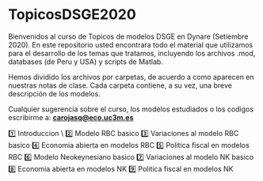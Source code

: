 # TopicosDSGE2020

Bienvenidos al curso de Topicos de modelos DSGE en Dynare (Setiembre 2020). En este repositorio usted encontrara todo el material que utilizamos para el desarrollo de los temas que tratamos, incluyendo los archivos .mod, databases (de Peru y USA) y scripts de Matlab. 

Hemos dividido los archivos por carpetas, de acuerdo a como aparecen en nuestras notas de clase. Cada carpeta contiene, a su vez, una breve descripción de los modelos.

Cualquier sugerencia sobre  el curso, los modelos estudiados o los codigos escribirme a: **carojasq@eco.uc3m.es**

1️⃣ Introduccion \\
2️⃣ Modelo RBC basico
3️⃣ Variaciones al modelo RBC basico
4️⃣ Economia abierta en modelos RBC
5️⃣ Politica fiscal en modelos RBC
6️⃣ Modelo Neokeynesiano basico
7️⃣ Variaciones al modelo NK basico
8️⃣ Economia abierta en modelos NK
9️⃣ Politica fiscal en modelos NK
